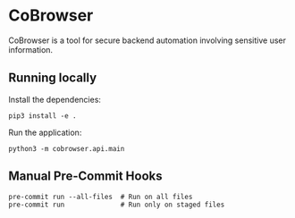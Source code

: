 # CoBrowser

CoBrowser is a tool for secure backend automation involving sensitive user information.

## Running locally

Install the dependencies:

```
pip3 install -e .
```

Run the application:

```
python3 -m cobrowser.api.main
```

## Manual Pre-Commit Hooks

```
pre-commit run --all-files  # Run on all files
pre-commit run              # Run only on staged files
```
